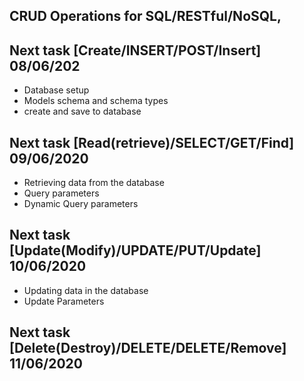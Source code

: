 ## CRUD Operations for SQL/RESTful/NoSQL,

## Next task [Create/INSERT/POST/Insert] 08/06/202

- Database setup
- Models schema and schema types
- create and save to database

## Next task [Read(retrieve)/SELECT/GET/Find] 09/06/2020

- Retrieving data from the database
- Query parameters
- Dynamic Query parameters

## Next task [Update(Modify)/UPDATE/PUT/Update] 10/06/2020

- Updating data in the database
- Update Parameters

## Next task [Delete(Destroy)/DELETE/DELETE/Remove] 11/06/2020
